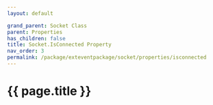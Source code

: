 ```yaml
---
layout: default

grand_parent: Socket Class
parent: Properties
has_children: false
title: Socket.IsConnected Property
nav_order: 3
permalink: /package/exteventpackage/socket/properties/isconnected
---
```

# {{ page.title }}